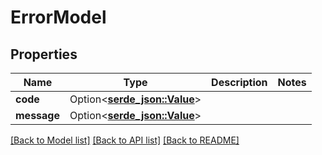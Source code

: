 # ErrorModel

## Properties

Name | Type | Description | Notes
------------ | ------------- | ------------- | -------------
**code** | Option<[**serde_json::Value**](.md)> |  | 
**message** | Option<[**serde_json::Value**](.md)> |  | 

[[Back to Model list]](../README.md#documentation-for-models) [[Back to API list]](../README.md#documentation-for-api-endpoints) [[Back to README]](../README.md)


